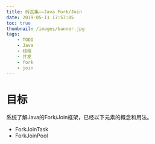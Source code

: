 ```yaml
---
title: 砖瓦集——Java Fork/Join
date: 2019-05-11 17:57:05
toc: true
thumbnail: /images/banner.jpg
tags:
    - TODO
    - Java
    - 线程
    - 并发
    - fork
    - join
---
```


# 目标
系统了解Java的Fork/Join框架，已经以下元素的概念和用法。
- ForkJoinTask
- ForkJoinPool


